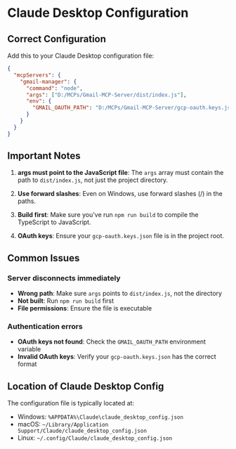 # Claude Desktop Configuration

## Correct Configuration

Add this to your Claude Desktop configuration file:

```json
{
  "mcpServers": {
    "gmail-manager": {
      "command": "node",
      "args": ["D:/MCPs/Gmail-MCP-Server/dist/index.js"],
      "env": {
        "GMAIL_OAUTH_PATH": "D:/MCPs/Gmail-MCP-Server/gcp-oauth.keys.json"
      }
    }
  }
}
```

## Important Notes

1. **args must point to the JavaScript file**: The `args` array must contain the path to `dist/index.js`, not just the project directory.

2. **Use forward slashes**: Even on Windows, use forward slashes (/) in the paths.

3. **Build first**: Make sure you've run `npm run build` to compile the TypeScript to JavaScript.

4. **OAuth keys**: Ensure your `gcp-oauth.keys.json` file is in the project root.

## Common Issues

### Server disconnects immediately
- **Wrong path**: Make sure `args` points to `dist/index.js`, not the directory
- **Not built**: Run `npm run build` first
- **File permissions**: Ensure the file is executable

### Authentication errors
- **OAuth keys not found**: Check the `GMAIL_OAUTH_PATH` environment variable
- **Invalid OAuth keys**: Verify your `gcp-oauth.keys.json` has the correct format

## Location of Claude Desktop Config

The configuration file is typically located at:
- Windows: `%APPDATA%\Claude\claude_desktop_config.json`
- macOS: `~/Library/Application Support/Claude/claude_desktop_config.json`
- Linux: `~/.config/Claude/claude_desktop_config.json`